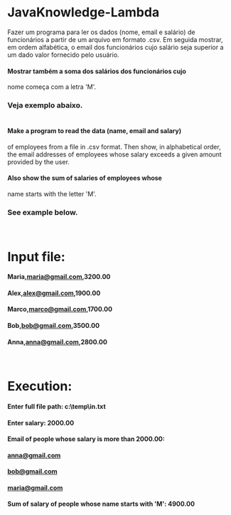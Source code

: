 # JavaKnowledge-Lambda

Fazer um programa para ler os dados (nome, email e salário)
de funcionários a partir de um arquivo em formato .csv.
Em seguida mostrar, em ordem alfabética, o email dos
funcionários cujo salário seja superior a um dado valor
fornecido pelo usuário.
#### Mostrar também a soma dos salários dos funcionários cujo
nome começa com a letra 'M'.
### Veja exemplo abaixo.

#

#### Make a program to read the data (name, email and salary)
of employees from a file in .csv format.
Then show, in alphabetical order, the email addresses of
employees whose salary exceeds a given amount
provided by the user.
#### Also show the sum of salaries of employees whose
name starts with the letter 'M'.
### See example below.

</br>

# Input file:
#### Maria,maria@gmail.com,3200.00
#### Alex,alex@gmail.com,1900.00
#### Marco,marco@gmail.com,1700.00
#### Bob,bob@gmail.com,3500.00
#### Anna,anna@gmail.com,2800.00

</br>

# Execution:
#### Enter full file path: **c:\temp\in.txt**
#### Enter salary: **2000.00**
#### Email of people whose salary is more than 2000.00:
#### anna@gmail.com
#### bob@gmail.com
#### maria@gmail.com
#### Sum of salary of people whose name starts with 'M': 4900.00